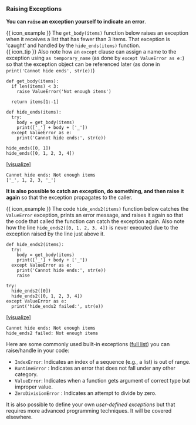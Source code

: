 ### Raising Exceptions

**You can `raise` an exception yourself to indicate an error**.

<box>

{{ icon_example }} The `get_body(items)` function below raises an exception when it receives a list that has fewer than 3 items. That exception is 'caught' and handled by the `hide_ends(items)` function. <br>
{{ icon_tip }} Also note how an `except` clause can assign a name to the exception using `as temporary_name` (as done by `except ValueError as e:`) so that the exception object can be referenced later (as done in `print('Cannot hide ends', str(e))`)

<include src="inputOutput.md" boilerplate>
<span id="input">

```python{.no-line-numbers}
def get_body(items):
  if len(items) < 3:
    raise ValueError('Not enough items')

  return items[1:-1]

def hide_ends(items):
  try:
    body = get_body(items)
    print(['_'] + body + ['_'])
  except ValueError as e:
    print('Cannot hide ends:', str(e))

hide_ends([0, 1])
hide_ends([0, 1, 2, 3, 4])
```
</span>
<span id="output">

[<a target="_blank" href="https://goo.gl/tsteqe">visualize</a>]<br>
```{.no-line-numbers}
Cannot hide ends: Not enough items
['_', 1, 2, 3, '_']
```
</span>
</include>

</box>

**It is also possible to catch an exception, do something, and then raise it again** so that the exception propagates to the caller.

<box>

{{ icon_example }} The code `hide_ends2(items)` function below catches the `ValueError` exception, prints an error message, and raises it again so that the code that called the function can catch the exception again. Also note how the line `hide_ends2([0, 1, 2, 3, 4])` is never executed due to the exception raised by the line just above it.

<include src="inputOutput.md" boilerplate>
<span id="input">

```python{.no-line-numbers}
def hide_ends2(items):
  try:
    body = get_body(items)
    print(['_'] + body + ['_'])
  except ValueError as e:
    print('Cannot hide ends:', str(e))
    raise

try:
  hide_ends2([0])
  hide_ends2([0, 1, 2, 3, 4])
except ValueError as e:
  print('hide_ends2 failed:', str(e))
```
</span>
<span id="output">

[<a target="_blank" href="https://goo.gl/EGkxAW">visualize</a>]<br>

```{.no-line-numbers}
Cannot hide ends: Not enough items
hide_ends2 failed: Not enough items
```
</span>
</include>

</box>

Here are some commonly used built-in exceptions ([full list](https://docs.python.org/3/library/exceptions.html#concrete-exceptions)) you can raise/handle in your code:
* `IndexError`: Indicates an index of a sequence (e.g., a list) is out of range.
* `RuntimeError` : Indicates an error that does not fall under any other category.
* `ValueError`: Indicates when a function gets argument of correct type but improper value.
* `ZeroDivisionError` : Indicates an attempt to divide by zero.

It is also possible to define your own _user-defined exceptions_ but that requires more advanced programming techniques. It will be covered elsewhere.

<include src="exercisePanel.md" boilerplate var-title="Is Even-Integer in Range" var-file="e-isEvenIntegerInRange.md" />
<include src="exercisePanel.md" boilerplate var-title="Flexible Word Game" var-file="e-flexibleWordGame.md" />